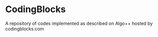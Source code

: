 # CodingBlocks

A repository of codes implemented as described on Algo++ hosted by codingblocks.com

